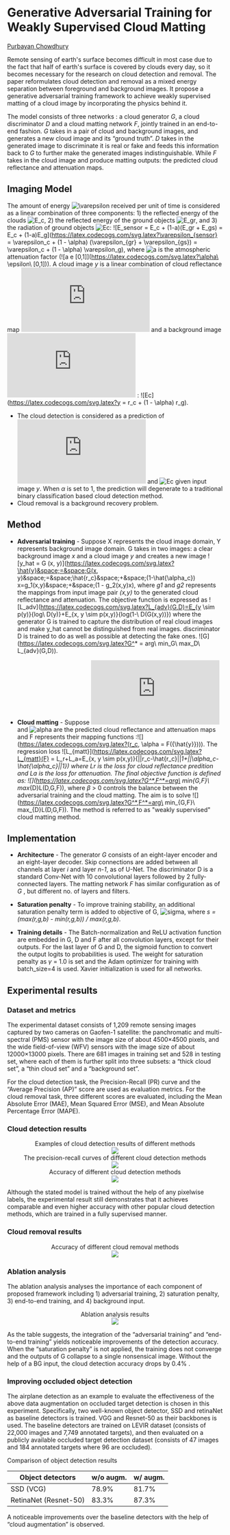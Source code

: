# Generative Adversarial Training for Weakly Supervised Cloud Matting

[Purbayan Chowdhury](https://www.linkedin.com/in/purbayan-chowdhury-38126914a/)

Remote sensing of earth's surface becomes difficult in most case due to the fact that half of earth's surface is covered by clouds every day, so it becomes necessary for the research on cloud detection and removal. The paper reformulates cloud detection and removal as a mixed energy separation between foreground
and background images. It propose a generative adversarial training framework to achieve weakly supervised matting of a cloud image by incorporating the physics behind it.

The model consists of three networks :  a cloud generator *G*, a cloud discriminator *D* and a cloud matting network *F*, jointly trained in an end-to-end fashion. *G* takes in a pair of cloud and background images, and generates a new cloud image and its “ground truth”. *D* takes in the generated image to discriminate it is real or fake and feeds this information back to *G* to further make the generated images indistinguishable. While *F* takes in the cloud image and produce matting outputs: the predicted cloud reflectance and attenuation maps. 

## Imaging Model

The amount of energy ![\varepsilon](https://latex.codecogs.com/svg.latex?\varepsilon) received per unit of time is considered as a linear combination of three components: 1) the reflected energy of the clouds ![E_c](https://latex.codecogs.com/svg.latex?\varepsilon_c), 2) the reflected energy of the ground objects ![E_gr](https://latex.codecogs.com/svg.latex?\varepsilon_{gr}), and 3) the radiation of ground objects ![Ec](https://latex.codecogs.com/svg.latex?\varepsilon_{gs}):  ![E_sensor = E_c + (1-a)(E_gr + E_gs) = E_c + (1-a)E_g](https://latex.codecogs.com/svg.latex?\varepsilon_{sensor} = \varepsilon_c + (1 - \alpha) (\varepsilon_{gr} + \varepsilon_{gs}) = \varepsilon_c + (1 - \alpha) \varepsilon_g), where ![a](https://latex.codecogs.com/svg.latex?\alpha) is the atmospheric attenuation factor (![a e [0,1]](https://latex.codecogs.com/svg.latex?\alpha\ \epsilon\ [0,1])). A cloud image *y* is a linear combination of cloud reflectance map ![Ec](https://latex.codecogs.com/svg.latex?r_c) and a background image ![Ec](https://latex.codecogs.com/svg.latex?r_g) : ![Ec](https://latex.codecogs.com/svg.latex?y = r_c + (1 - \alpha) r_g).

- The cloud detection is considered as a prediction of ![Ec](https://latex.codecogs.com/svg.latex?r_c) and ![Ec](https://latex.codecogs.com/svg.latex?\alpha) given input image *y*. When *α* is set to 1, the prediction will degenerate to a traditional binary classification based cloud detection method.
- Cloud removal is a background recovery problem. 

## Method

- **Adversarial training** - Suppose X represents the cloud image domain, Y represents background image domain. G takes in two images: a clear background image *x* and a cloud image *y* and creates a new image ![y_hat = G (x, y)](https://latex.codecogs.com/svg.latex?\hat{y}&space;=&space;G(x, y)&space;=&space;\hat{r_c}&space;+&space;(1-\hat{\alpha_c}) x=g_1(x,y)&space;+&space;(1 - g_2(x,y)x), where *g1* and *g2* represents the mappings from input image pair *(x,y)*  to the generated cloud reflectance and attenuation. The objective function is expressed as ![L_adv](https://latex.codecogs.com/svg.latex?L_{adv}(G,D)=E_{y \sim p(y)}\{log\ D(y)\}+E_{x, y \sim p(x,y)}\{log(1-\ D(G(x,y))\}) where the generator G is trained to capture the distribution of real cloud images and make y_hat cannot be distinguished from real images. discriminator D is trained to do as well as possible at detecting the fake ones. ![G](https://latex.codecogs.com/svg.latex?G^* = arg\ min_G\ max_D\ L_{adv}(G,D)).

- **Cloud matting** - Suppose ![](https://latex.codecogs.com/svg.latex?r_c) and ![alpha](https://latex.codecogs.com/svg.latex?\alpha) are the predicted cloud reflectance and attenuation maps and F represents their mapping functions :![](https://latex.codecogs.com/svg.latex?(r_c, \alpha = F({\hat{y}}))). The regression loss ![L_{matt}](https://latex.codecogs.com/svg.latex?L_{matt}(F) = L_r+L_a=E_{x, y \sim p(x,y)}\{||r_c-\hat{r_c}||_1+||\alpha_c-\hat{\alpha_c}||_1\}) where Lr is the loss for cloud reflectance predition and La is the loss for attenuation. The final objective function is defined as: ![](https://latex.codecogs.com/svg.latex?G^*,F^*=arg\ min_{G,F}\ max_{D}L(D,G,F)), where *β* > 0 controls the balance between the adversarial
  training and the cloud matting. The aim is to solve ![](https://latex.codecogs.com/svg.latex?G^*,F^*=arg\ min_{G,F}\ max_{D}L(D,G,F)). The method is referred to as "weakly supervised" cloud matting method.

## Implementation

- **Architecture** - The generator *G* consists of an eight-layer encoder and an eight-layer decoder. Skip connections are added between all channels at layer *i* and layer *n-1*, as of U-Net. The discriminator D is a standard Conv-Net with 10 convolutional layers followed by 2 fully-connected layers. The matting network *F* has similar configuration as of *G* , but different no. of layers and filters.   

- **Saturation penalty** - To improve training stability, an additional saturation penalty term is added to objective of G, ![sigma](https://latex.codecogs.com/svg.latex?\mu(s)=\gamma||s||_2^2), where *s = (max(r,g,b) - min(r,g,b)) / max(r,g,b)*. 

- **Training details** - The Batch-normalization and ReLU activation function are embedded in G, D and F after all convolution layers, except for their outputs. For the last layer of G and D, the sigmoid function to convert the output logits to probabilities is used. The weight for saturation penalty as *γ* = 1.0 is set and the Adam optimizer for training with batch_size=4 is used. Xavier initialization is used for all networks. 

## Experimental results
### Dataset and metrics

The experimental dataset consists of 1,209 remote sensing images captured by two cameras on Gaofen-1 satellite: the panchromatic and multi-spectral (PMS) sensor with the image size of about 4500×4500 pixels, and the wide field-of-view (WFV) sensors with the image size of about 12000×13000 pixels. There are 681 images in training set and 528 in testing set, where each of them is further split into three subsets: a “thick cloud set”, a “thin cloud set” and a “background set”. 

For the cloud detection task, the Precision-Recall (PR) curve and the “Average Precision (AP)” score are used as evaluation metrics.  For the cloud removal task, three different scores are evaluated, including the Mean Absolute Error (MAE), Mean Squared Error (MSE), and Mean Absolute Percentage Error (MAPE).

### Cloud detection results

<div align="center">
<div>Examples of cloud detection results of different methods</div>
<img src="./images/GANWSCM1.png"><br>
<div>The precision-recall curves of different cloud detection methods</div>
<img src="./images/GANWSCM2.png"><br>
<div>Accuracy of different cloud detection methods</div>
<img src="./images/GANWSCM3.png">
</div>

Although the stated model is trained without the help of any pixelwise labels, the experimental result still demonstrates that it achieves comparable and even higher accuracy with other popular cloud detection methods, which are trained in a fully supervised manner.

### Cloud removal results
<div align="center">
<div>Accuracy of different cloud removal methods</div>
<img src="./images/GANWSCM4.png">
</div>

### Ablation analysis

The ablation analysis analyses the importance of each component of proposed framework including 1) adversarial training, 2) saturation penalty, 3) end-to-end training, and 4) background input.

<div align="center">
<div>Ablation analysis results</div>
<img src="./images/GANWSCM5.png">
</div>

As the table suggests, the integration of the “adversarial training” and “end-to-end training” yields noticeable improvements of the detection accuracy. When the “saturation penalty” is not applied, the training does not converge and the outputs of G collapse to a single nonsensical image. Without the help of a BG input, the cloud detection accuracy drops by 0.4% .

### Improving occluded object detection

The airplane detection as an example to evaluate the effectiveness of the above data augmentation on occluded target detection is chosen in this experiment. Specifically, two well-known object detector, SSD and retinaNet as baseline detectors is trained. VGG and Resnet-50 as their backbones is used. The baseline detectors are trained on LEVIR dataset (consists of 22,000 images and 7,749 annotated targets), and then evaluated on a publicly available occluded target detection dataset (consists of 47 images and 184 annotated targets where 96 are occluded).

Comparison of object detection results

| Object detectors      | w/o augm. | w/ augm. |
| --------------------- | --------- | -------- |
| SSD (VCG)             | 78.9%     | 81.7%    |
| RetinaNet (Resnet-50) | 83.3%     | 87.3%    |

A noticeable improvements over the baseline detectors with the help of “cloud augmentation” is observed.
